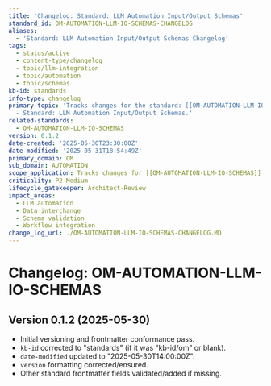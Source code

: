 ```yaml
---
title: 'Changelog: Standard: LLM Automation Input/Output Schemas'
standard_id: OM-AUTOMATION-LLM-IO-SCHEMAS-CHANGELOG
aliases:
  - 'Standard: LLM Automation Input/Output Schemas Changelog'
tags:
  - status/active
  - content-type/changelog
  - topic/llm-integration
  - topic/automation
  - topic/schemas
kb-id: standards
info-type: changelog
primary-topic: 'Tracks changes for the standard: [[OM-AUTOMATION-LLM-IO-SCHEMAS]]
  - Standard: LLM Automation Input/Output Schemas.'
related-standards:
  - OM-AUTOMATION-LLM-IO-SCHEMAS
version: 0.1.2
date-created: '2025-05-30T23:30:00Z'
date-modified: '2025-05-31T18:54:49Z'
primary_domain: OM
sub_domain: AUTOMATION
scope_application: Tracks changes for [[OM-AUTOMATION-LLM-IO-SCHEMAS]].
criticality: P2-Medium
lifecycle_gatekeeper: Architect-Review
impact_areas:
  - LLM automation
  - Data interchange
  - Schema validation
  - Workflow integration
change_log_url: ./OM-AUTOMATION-LLM-IO-SCHEMAS-CHANGELOG.MD
---
```


# Changelog: OM-AUTOMATION-LLM-IO-SCHEMAS

## Version 0.1.2 (2025-05-30)
- Initial versioning and frontmatter conformance pass.
- `kb-id` corrected to "standards" (if it was "kb-id/om" or blank).
- `date-modified` updated to "2025-05-30T14:00:00Z".
- `version` formatting corrected/ensured.
- Other standard frontmatter fields validated/added if missing.
